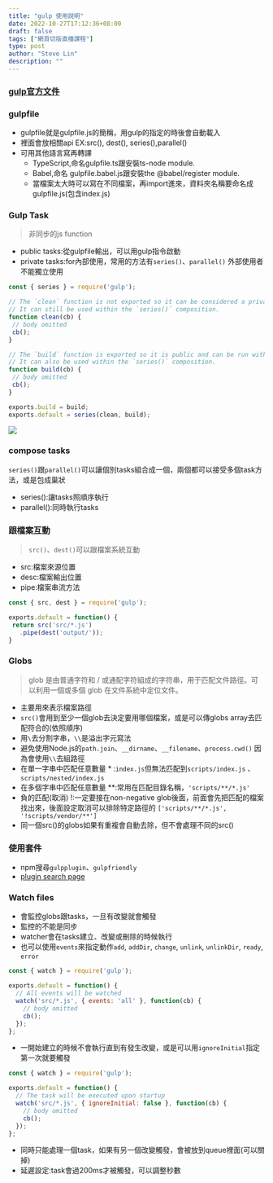 ```yaml
---
title: "gulp 使用說明"
date: 2022-10-27T17:12:36+08:00
draft: false
tags: ["網頁切版直播課程"]
type: post
author: "Steve Lin"
description: ""
---
```



### [gulp官方文件](https://gulpjs.com/docs/en/getting-started/quick-start)

### gulpfile
- gulpfile就是gulpfile.js的簡稱，用gulp的指定的時後會自動載入
- 裡面會放相關api EX:src(), dest(), series(),parallel()
- 可用其他語言寫再轉譯
    -  TypeScript,命名gulpfile.ts跟安裝ts-node module.
    -  Babel,命名 gulpfile.babel.js跟安裝the @babel/register module.
    -  當檔案太大時可以寫在不同檔案，再import進來，資料夾名稱要命名成gulpfile.js(包含index.js)

### Gulp Task
> 非同步的js function
- public tasks:從gulpfile輸出，可以用gulp指令啟動
- private tasks:for內部使用，常用的方法有`series()`、`parallel()`
 外部使用者不能獨立使用
 ```javascript
 const { series } = require('gulp');

// The `clean` function is not exported so it can be considered a private task.
// It can still be used within the `series()` composition.
function clean(cb) {
  // body omitted
  cb();
}

// The `build` function is exported so it is public and can be run with the `gulp` command.
// It can also be used within the `series()` composition.
function build(cb) {
  // body omitted
  cb();
}

exports.build = build;
exports.default = series(clean, build);
 ```
 ![](https://gulpjs.com/img/docs-gulp-tasks-command.png)
 
 ### compose tasks
 `series()`跟`parallel()`可以讓個別tasks組合成一個，兩個都可以接受多個task方法，或是包成巢狀
 - series():讓tasks照順序執行
 - parallel():同時執行tasks
 ### 跟檔案互動
 > `src()`、`dest()`可以跟檔案系統互動
 - src:檔案來源位置
 - desc:檔案輸出位置
 - pipe:檔案串流方法
 ```javascript
 const { src, dest } = require('gulp');

exports.default = function() {
  return src('src/*.js')
    .pipe(dest('output/'));
}
```
### Globs
> glob 是由普通字符和 / 或通配字符組成的字符串，用于匹配文件路徑。可以利用一個或多個 glob 在文件系統中定位文件。
- 主要用來表示檔案路徑
- `src()`會用到至少一個glob去決定要用哪個檔案，或是可以傳globs array去匹配符合的(依照順序)
- 用`\`去分割字串，`\\`是溢出字元寫法
- 避免使用Node.js的`path.join`、`__dirname`、`__filename`、`process.cwd()` 因為會使用`\\`去組路徑
- 在單一字串中匹配任意數量 * :`index.js`但無法匹配到`scripts/index.js` 、`scripts/nested/index.js`
- 在多個字串中匹配任意數量 **:常用在匹配目錄名稱，`'scripts/**/*.js'`
- 負的匹配(取消) !:一定要接在non-negative glob後面，前面會先把匹配的檔案找出來，後面設定取消可以排除特定路徑的
`['scripts/**/*.js', '!scripts/vendor/**']`
- 同一個src()的globs如果有重複會自動去除，但不會處理不同的src()

### 使用套件
- npm搜尋`gulpplugin`、`gulpfriendly`
- [ plugin search page](https://gulpjs.com/plugins/)

### Watch files
- 會監控globs跟tasks，一旦有改變就會觸發
- 監控的不能是同步
- watcher會在tasks建立、改變或刪除的時候執行
- 也可以使用`events`來指定動作`add`, `addDir`, `change`, `unlink`, `unlinkDir`, `ready`, `error`
```javascript
const { watch } = require('gulp');

exports.default = function() {
  // All events will be watched
  watch('src/*.js', { events: 'all' }, function(cb) {
    // body omitted
    cb();
  });
};
```
- 一開始建立的時候不會執行直到有發生改變，或是可以用`ignoreInitial`指定第一次就要觸發
```javascript
const { watch } = require('gulp');

exports.default = function() {
  // The task will be executed upon startup
  watch('src/*.js', { ignoreInitial: false }, function(cb) {
    // body omitted
    cb();
  });
};
```
- 同時只能處理一個task，如果有另一個改變觸發，會被放到queue裡面(可以關掉)
- 延遲設定:task會過200ms才被觸發，可以調整秒數
